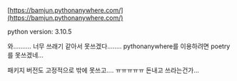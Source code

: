 [https://bamjun.pythonanywhere.com/](https://bamjun.pythonanywhere.com/)

python version: 3.10.5

와.......... 너무 쓰래기 같아서 못쓰겠다........
pythonanywhere를 이용하려면 poetry 를 못쓰겠네...

패키지 버전도 고정적으로 밖에 못쓰고.... ㅠㅠㅠㅠㅠ 돈내고 쓰라는건가...